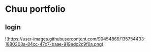 # Chuu portfolio
## login
!(https://user-images.githubusercontent.com/90454869/135754433-1880208a-84cc-47c7-baae-919edc2c9f0a.png);
